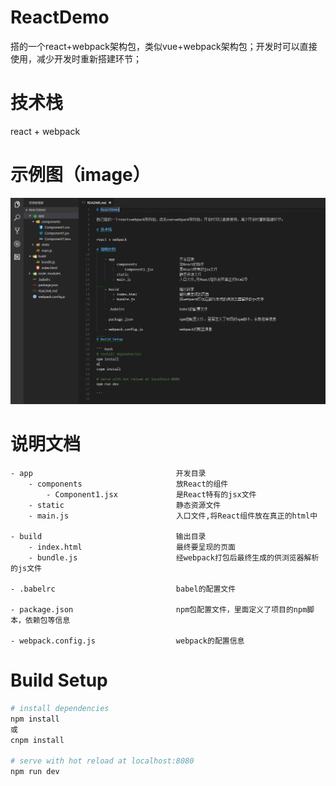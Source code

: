 # ReactDemo

搭的一个react+webpack架构包，类似vue+webpack架构包；开发时可以直接使用，减少开发时重新搭建环节；

# 技术栈

react + webpack

# 示例图（image）

![image](https://github.com/SuperWenZai/ReactDemo/blob/master/app/static/image.png)

# 说明文档

    - app                                开发目录
        - components                     放React的组件
            - Component1.jsx             是React特有的jsx文件
        - static                         静态资源文件
        - main.js                        入口文件,将React组件放在真正的html中
    
    - build                              输出目录
        - index.html                     最终要呈现的页面
        - bundle.js                      经webpack打包后最终生成的供浏览器解析的js文件

    - .babelrc                           babel的配置文件

    - package.json                       npm包配置文件，里面定义了项目的npm脚本，依赖包等信息

    - webpack.config.js                  webpack的配置信息
    
# Build Setup

``` bash
# install dependencies
npm install
或
cnpm install

# serve with hot reload at localhost:8080
npm run dev

```
